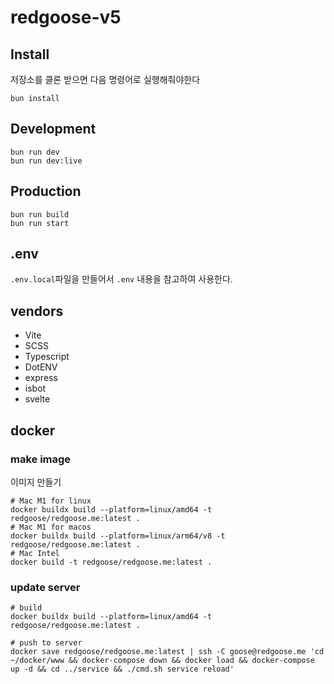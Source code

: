 # redgoose-v5


## Install

저장소를 클론 받으면 다음 명령어로 실행해줘야한다

```bun
bun install
```


## Development

```shell
bun run dev
bun run dev:live
```


## Production

```shell
bun run build
bun run start
```


## .env

`.env.local`파일을 만들어서 `.env` 내용을 참고하여 사용한다.


## vendors

- Vite
- SCSS
- Typescript
- DotENV
- express
- isbot
- svelte


## docker

### make image

이미지 만들기

```shell
# Mac M1 for linux
docker buildx build --platform=linux/amd64 -t redgoose/redgoose.me:latest .
# Mac M1 for macos
docker buildx build --platform=linux/arm64/v8 -t redgoose/redgoose.me:latest .
# Mac Intel
docker build -t redgoose/redgoose.me:latest .
```

### update server

```shell
# build
docker buildx build --platform=linux/amd64 -t redgoose/redgoose.me:latest .

# push to server
docker save redgoose/redgoose.me:latest | ssh -C goose@redgoose.me 'cd ~/docker/www && docker-compose down && docker load && docker-compose up -d && cd ../service && ./cmd.sh service reload'
```
